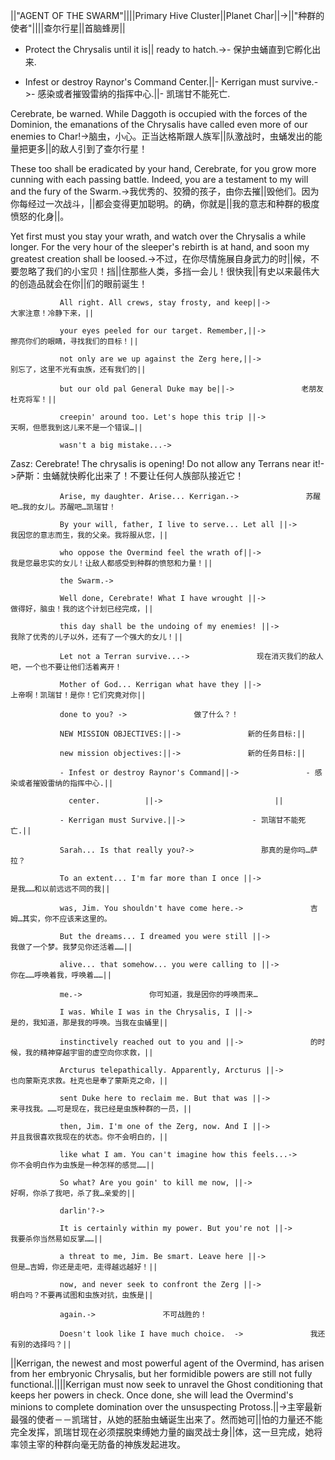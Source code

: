 ||"AGENT OF THE SWARM"||||Primary Hive Cluster||Planet Char||->||"种群的使者"||||查尔行星||首脑蜂房||

- Protect the Chrysalis until it is||  ready to hatch.->- 保护虫蛹直到它孵化出来.

- Infest or destroy Raynor's Command Center.||- Kerrigan must survive.->- 感染或者摧毁雷纳的指挥中心.||- 凯瑞甘不能死亡.

Cerebrate, be warned. While Daggoth is occupied with the forces of the Dominion, the emanations of the Chrysalis have called even more of our enemies to Char!->脑虫，小心。正当达格斯跟人族军||队激战时，虫蛹发出的能量把更多||的敌人引到了查尔行星！

These too shall be eradicated by your hand, Cerebrate, for you grow more cunning with each passing battle. Indeed, you are a testament to my will and the fury of the Swarm.->我优秀的、狡猾的孩子，由你去摧||毁他们。因为你每经过一次战斗，||都会变得更加聪明。的确，你就是||我的意志和种群的极度愤怒的化身||。

Yet first must you stay your wrath, and watch over the Chrysalis a while longer. For the very hour of the sleeper's rebirth is at hand, and soon my greatest creation shall be loosed.->不过，在你尽情施展自身武力的时||候，不要忽略了我们的小宝贝！挡||住那些人类，多挡一会儿！很快我||有史以来最伟大的创造品就会在你||们的眼前诞生！

               All right. All crews, stay frosty, and keep||->               大家注意！冷静下来，||

               your eyes peeled for our target. Remember,||->               擦亮你们的眼睛，寻找我们的目标！||

               not only are we up against the Zerg here,||->               别忘了，这里不光有虫族，还有我们的||

               but our old pal General Duke may be||->               老朋友杜克将军！||

               creepin' around too. Let's hope this trip ||->               天啊，但愿我到这儿来不是一个错误…||

               wasn't a big mistake...->               

Zasz:  Cerebrate! The chrysalis is opening! Do not allow any Terrans near it!->萨斯：虫蛹就快孵化出来了！不要让任何人族部队接近它！

               Arise, my daughter. Arise... Kerrigan.->               苏醒吧…我的女儿。苏醒吧…凯瑞甘！

               By your will, father, I live to serve... Let all ||->               我因您的意志而生，我的父亲。我将服从您，||

               who oppose the Overmind feel the wrath of||->               我是您最忠实的女儿！让敌人都感受到种群的愤怒和力量！||

               the Swarm.->                

               Well done, Cerebrate! What I have wrought ||->               做得好，脑虫！我的这个计划已经完成，||

               this day shall be the undoing of my enemies! ||->               我除了优秀的儿子以外，还有了一个强大的女儿！||

               Let not a Terran survive...->               现在消灭我们的敌人吧，一个也不要让他们活着离开！

               Mother of God... Kerrigan what have they ||->               上帝啊！凯瑞甘！是你！它们究竟对你||

               done to you? ->               做了什么？！

               NEW MISSION OBJECTIVES:||->               新的任务目标:||

               new mission objectives:||->               新的任务目标:||

               - Infest or destroy Raynor's Command||->               - 感染或者摧毁雷纳的指挥中心.||

                 center.          ||->                         ||

               - Kerrigan must Survive.||->               - 凯瑞甘不能死亡.||

               Sarah... Is that really you?->               那真的是你吗…萨拉？

               To an extent... I'm far more than I once ||->               是我……和以前远远不同的我||

               was, Jim. You shouldn't have come here.->               吉姆…其实，你不应该来这里的。

               But the dreams... I dreamed you were still ||->               我做了一个梦。我梦见你还活着……||

               alive... that somehow... you were calling to ||->               你在……呼唤着我，呼唤着……||

               me.->               你可知道，我是因你的呼唤而来…

               I was. While I was in the Chrysalis, I ||->               是的，我知道，那是我的呼唤。当我在虫蛹里||

               instinctively reached out to you and ||->               的时候，我的精神穿越宇宙的虚空向你求救，||

               Arcturus telepathically. Apparently, Arcturus ||->               也向蒙斯克求救。杜克也是奉了蒙斯克之命，||

               sent Duke here to reclaim me. But that was ||->               来寻找我。……可是现在，我已经是虫族种群的一员，||

               then, Jim. I'm one of the Zerg, now. And I ||->               并且我很喜欢我现在的状态。你不会明白的，||

               like what I am. You can't imagine how this feels...->               你不会明白作为虫族是一种怎样的感觉……||

               So what? Are you goin' to kill me now, ||->               好啊，你杀了我吧，杀了我…亲爱的||

               darlin'?->               

               It is certainly within my power. But you're not ||->               我要杀你当然易如反掌……||

               a threat to me, Jim. Be smart. Leave here ||->               但是…吉姆，你还是走吧，走得越远越好！||

               now, and never seek to confront the Zerg ||->               明白吗？不要再试图和虫族对抗，虫族是||

               again.->               不可战胜的！

               Doesn't look like I have much choice.  ->               我还有别的选择吗？||

||Kerrigan, the newest and most powerful agent of the Overmind, has arisen from her embryonic Chrysalis, but her formidible powers are still not fully functional.||||Kerrigan must now seek to unravel the Ghost conditioning that keeps her powers in check. Once done, she will lead the Overmind's minions to complete domination over the unsuspecting Protoss.||->主宰最新最强的使者－－凯瑞甘，从她的胚胎虫蛹诞生出来了。然而她可||怕的力量还不能完全发挥，凯瑞甘现在必须摆脱束缚她力量的幽灵战士身||体，这一旦完成，她将率领主宰的种群向毫无防备的神族发起进攻。

